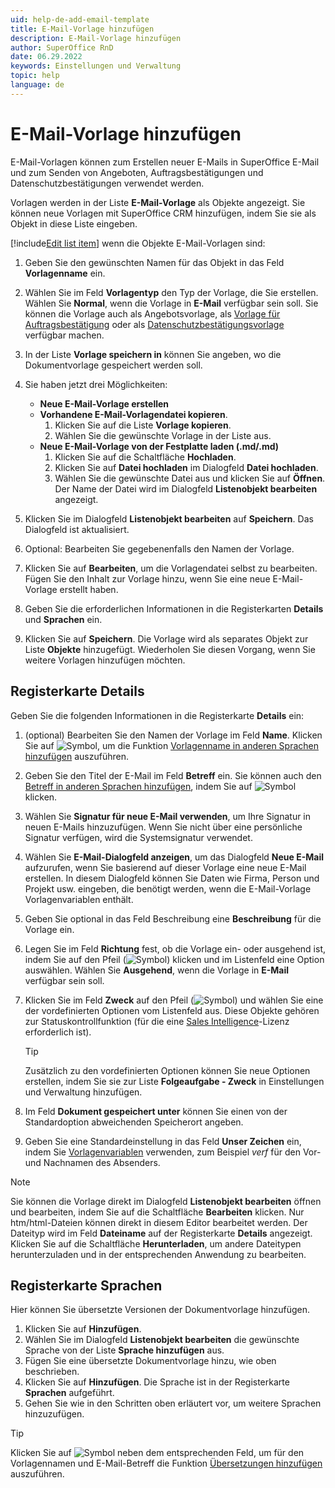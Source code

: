 ```yaml
---
uid: help-de-add-email-template
title: E-Mail-Vorlage hinzufügen
description: E-Mail-Vorlage hinzufügen
author: SuperOffice RnD
date: 06.29.2022
keywords: Einstellungen und Verwaltung
topic: help
language: de
---
```


# E-Mail-Vorlage hinzufügen

E-Mail-Vorlagen können zum Erstellen neuer E-Mails in SuperOffice E-Mail und zum Senden von Angeboten, Auftragsbestätigungen und Datenschutzbestätigungen verwendet werden.

Vorlagen werden in der Liste **E-Mail-Vorlage** als Objekte angezeigt. Sie können neue Vorlagen mit SuperOffice CRM hinzufügen, indem Sie sie als Objekt in diese Liste eingeben.

[!include[Edit list item](includes/edit-list-item.md)] wenn die Objekte E-Mail-Vorlagen sind:

1. Geben Sie den gewünschten Namen für das Objekt in das Feld **Vorlagenname** ein.

2. Wählen Sie im Feld **Vorlagentyp** den Typ der Vorlage, die Sie erstellen. Wählen Sie **Normal**, wenn die Vorlage in **E-Mail** verfügbar sein soll. Sie können die Vorlage auch als Angebotsvorlage, als [Vorlage für Auftragsbestätigung][3] oder als [Datenschutzbestätigungsvorlage][4] verfügbar machen.

3. In der Liste **Vorlage speichern in** können Sie angeben, wo die Dokumentvorlage gespeichert werden soll.

4. Sie haben jetzt drei Möglichkeiten:

    * **Neue E-Mail-Vorlage erstellen**
    * **Vorhandene E-Mail-Vorlagendatei kopieren**.
        1. Klicken Sie auf die Liste **Vorlage kopieren**.
        2. Wählen Sie die gewünschte Vorlage in der Liste aus.
    * **Neue E-Mail-Vorlage von der Festplatte laden (.md/.md)**
        1. Klicken Sie auf die Schaltfläche **Hochladen**.
        2. Klicken Sie auf **Datei hochladen** im Dialogfeld **Datei hochladen**.
        3. Wählen Sie die gewünschte Datei aus und klicken Sie auf **Öffnen**. Der Name der Datei wird im Dialogfeld **Listenobjekt bearbeiten** angezeigt.

5. Klicken Sie im Dialogfeld **Listenobjekt bearbeiten** auf **Speichern**. Das Dialogfeld ist aktualisiert.

6. Optional: Bearbeiten Sie gegebenenfalls den Namen der Vorlage.

7. Klicken Sie auf **Bearbeiten**, um die Vorlagendatei selbst zu bearbeiten. Fügen Sie den Inhalt zur Vorlage hinzu, wenn Sie eine neue E-Mail-Vorlage erstellt haben.

8. Geben Sie die erforderlichen Informationen in die Registerkarten **Details** und **Sprachen** ein.

9. Klicken Sie auf **Speichern**. Die Vorlage wird als separates Objekt zur Liste **Objekte** hinzugefügt. Wiederholen Sie diesen Vorgang, wenn Sie weitere Vorlagen hinzufügen möchten.

## Registerkarte Details

Geben Sie die folgenden Informationen in die Registerkarte **Details** ein:

1. (optional) Bearbeiten Sie den Namen der Vorlage im Feld **Name**. Klicken Sie auf ![Symbol][img1], um die Funktion [Vorlagenname in anderen Sprachen hinzufügen][1] auszuführen.

2. Geben Sie den Titel der E-Mail im Feld **Betreff** ein. Sie können auch den [Betreff in anderen Sprachen hinzufügen][1], indem Sie auf ![Symbol][img1] klicken.

3. Wählen Sie **Signatur für neue E-Mail verwenden**, um Ihre Signatur in neuen E-Mails hinzuzufügen. Wenn Sie nicht über eine persönliche Signatur verfügen, wird die Systemsignatur verwendet.

4. Wählen Sie **E-Mail-Dialogfeld anzeigen**, um das Dialogfeld **Neue E-Mail** aufzurufen, wenn Sie basierend auf dieser Vorlage eine neue E-Mail erstellen. In diesem Dialogfeld können Sie Daten wie Firma, Person und Projekt usw. eingeben, die benötigt werden, wenn die E-Mail-Vorlage Vorlagenvariablen enthält.

5. Geben Sie optional in das Feld Beschreibung eine **Beschreibung** für die Vorlage ein.

6. Legen Sie im Feld **Richtung** fest, ob die Vorlage ein- oder ausgehend ist, indem Sie auf den Pfeil (![Symbol][img2]) klicken und im Listenfeld eine Option auswählen. Wählen Sie **Ausgehend**, wenn die Vorlage in **E-Mail** verfügbar sein soll.

7. Klicken Sie im Feld **Zweck** auf den Pfeil (![Symbol][img2]) und wählen Sie eine der vordefinierten Optionen vom Listenfeld aus. Diese Objekte gehören zur Statuskontrollfunktion (für die eine [Sales Intelligence][5]-Lizenz erforderlich ist).

    > [!TIP]
    > Zusätzlich zu den vordefinierten Optionen können Sie neue Optionen erstellen, indem Sie sie zur Liste **Folgeaufgabe - Zweck** in Einstellungen und Verwaltung hinzufügen.

8. Im Feld **Dokument gespeichert unter** können Sie einen von der Standardoption abweichenden Speicherort angeben.

9. Geben Sie eine Standardeinstellung in das Feld **Unser Zeichen** ein, indem Sie [Vorlagenvariablen][2] verwenden, zum Beispiel *verf* für den Vor- und Nachnamen des Absenders.

> [!NOTE]
> Sie können die Vorlage direkt im Dialogfeld **Listenobjekt bearbeiten** öffnen und bearbeiten, indem Sie auf die Schaltfläche **Bearbeiten** klicken. Nur htm/html-Dateien können direkt in diesem Editor bearbeitet werden. Der Dateityp wird im Feld **Dateiname** auf der Registerkarte **Details** angezeigt. Klicken Sie auf die Schaltfläche **Herunterladen**, um andere Dateitypen herunterzuladen und in der entsprechenden Anwendung zu bearbeiten.

## Registerkarte Sprachen

Hier können Sie übersetzte Versionen der Dokumentvorlage hinzufügen.

1. Klicken Sie auf **Hinzufügen**.
2. Wählen Sie im Dialogfeld **Listenobjekt bearbeiten** die gewünschte Sprache von der Liste **Sprache hinzufügen** aus.
3. Fügen Sie eine übersetzte Dokumentvorlage hinzu, wie oben beschrieben.
4. Klicken Sie auf **Hinzufügen**. Die Sprache ist in der Registerkarte **Sprachen** aufgeführt.
5. Gehen Sie wie in den Schritten oben erläutert vor, um weitere Sprachen hinzuzufügen.

> [!TIP]
> Klicken Sie auf ![Symbol][img1] neben dem entsprechenden Feld, um für den Vorlagennamen und E-Mail-Betreff die Funktion [Übersetzungen hinzufügen][1] auszuführen.

<!-- Referenced links -->
[1]: ../../../globalization-and-localization/learn/translate-fields.md
[2]: ../../../document/templates/learn/template-variables.md
[3]: sale-type.md
[4]: privacy-source-add.md
[5]: ../../../sale/saint/learn/index.md

<!-- Referenced images -->
[img1]: ../../../../../common/icons/az.png
[img2]: ../../../../media/icons/arrow-down.png
